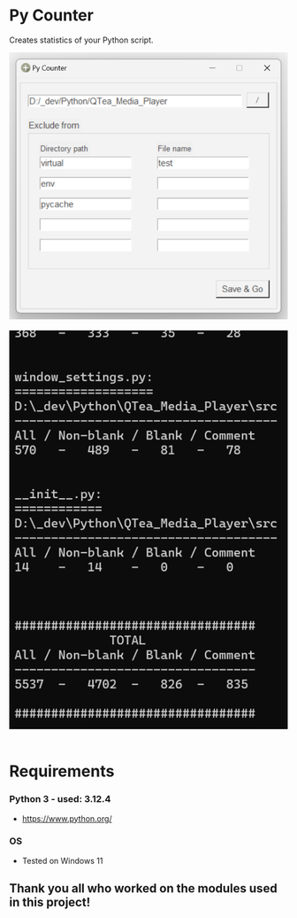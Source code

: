 # Py Counter
Creates statistics of your Python script.

<div align="left">
    <img src="docs/promo/screenshot_app.png">
</div>
<br>
<div align="left">
    <img src="docs/promo/screenshot_terminal.png">
</div>
<br>

# Requirements
### Python 3 - used: 3.12.4
- https://www.python.org/

### OS
- Tested on Windows 11

## Thank you all who worked on the modules used in this project!